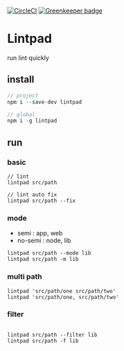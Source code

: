 [![CircleCI](https://circleci.com/gh/sepalang/lintpad/tree/master.svg?style=shield)](https://circleci.com/gh/sepalang/lintpad/tree/master)
[![Greenkeeper badge](https://badges.greenkeeper.io/sepalang/lintpad.svg)](https://greenkeeper.io/)

# Lintpad
run lint quickly

## install
```js
// project
npm i --save-dev lintpad

// global
npm i -g lintpad
```

## run
### basic
```
// lint
lintpad src/path

// lint auto fix
lintpad src/path --fix
```

### mode
- semi : app, web
- no-semi : node, lib
```
lintpad src/path --mode lib
lintpad src/path -m lib
```

### multi path
```
lintpad 'src/path/one src/path/two'
lintpad 'src/path/one, src/path/two'
```

### filter
```

lintpad src/path --filter lib
lintpad src/path -f lib
```
